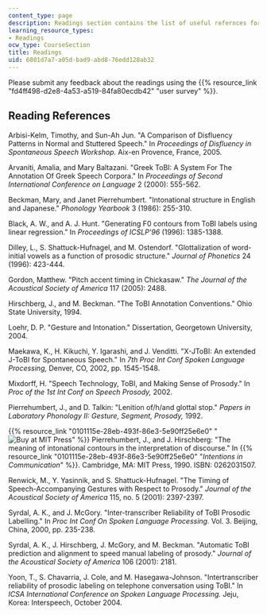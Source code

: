```yaml
---
content_type: page
description: Readings section contains the list of useful refernces for the course.
learning_resource_types:
- Readings
ocw_type: CourseSection
title: Readings
uid: 6801d7a7-a05d-bad9-abd8-76edd128ab32
---
```


Please submit any feedback about the readings using the {{% resource_link "fd4ff498-d2e8-4a53-a519-84fa80ecdb42" "user survey" %}}.

Reading References
------------------

Arbisi-Kelm, Timothy, and Sun-Ah Jun. "A Comparison of Disfluency Patterns in Normal and Stuttered Speech." In _Proceedings of Disfluency in Spontaneous Speech Workshop._ Aix-en Provence, France, 2005.

Arvaniti, Amalia, and Mary Baltazani. "Greek ToBI: A System For The Annotation Of Greek Speech Corpora." In _Proceedings of Second International Conference on Language_ 2 (2000): 555-562.

Beckman, Mary, and Janet Pierrehumbert. "Intonational structure in English and Japanese." _Phonology Yearbook_ 3 (1986): 255-310.

Black, A. W., and A. J. Hunt. "Generating F0 contours from ToBI labels using linear regression." In _Proceedings of ICSLP'96_ (1996): 1385-1388.

Dilley, L., S. Shattuck-Hufnagel, and M. Ostendorf. "Glottalization of word-initial vowels as a function of prosodic structure." _Journal of Phonetics_ 24 (1996): 423-444.

Gordon, Matthew. "Pitch accent timing in Chickasaw." _The Journal of the Acoustical Society of America_ 117 (2005): 2488.

Hirschberg, J., and M. Beckman. "The ToBI Annotation Conventions." Ohio State University, 1994.

Loehr, D. P. "Gesture and Intonation." Dissertation, Georgetown University, 2004.

Maekawa, K., H. Kikuchi, Y. Igarashi, and J. Venditti. "X-JToBI: An extended J-ToBI for Spontaneous Speech." In _7th Proc Int Conf Spoken Language Processing,_ Denver, CO, 2002, pp. 1545-1548.

Mixdorff, H. "Speech Technology, ToBI, and Making Sense of Prosody." In _Proc of the 1st Int Conf on Speech Prosody,_ 2002.

Pierrehumbert, J., and D. Talkin: "Lenition of/h/and glottal stop." _Papers in Laboratory Phonology II: Gesture, Segment, Prosody,_ 1992.

{{% resource_link "0101115e-28eb-493f-86e3-5e90ff25e6e0" "![Buy at MIT Press](/images/mp_logo.gif)" %}} Pierrehumbert, J., and J. Hirschberg: "The meaning of intonational contours in the interpretation of discourse." In {{% resource_link "0101115e-28eb-493f-86e3-5e90ff25e6e0" "_Intentions in Communication_" %}}. Cambridge, MA: MIT Press, 1990. ISBN: 0262031507.

Renwick, M., Y. Yasinnik, and S. Shattuck-Hufnagel. "The Timing of Speech-Accompanying Gestures with Respect to Prosody." _Journal of the Acoustical Society of America_ 115, no. 5 (2001): 2397-2397.

Syrdal, A. K., and J. McGory. "Inter-transcriber Reliability of ToBI Prosodic Labelling." In _Proc Int Conf On Spoken Language Processing._ Vol. 3. Beijing, China, 2000, pp. 235-238.

Syrdal, A. K., J. Hirschberg, J. McGory, and M. Beckman. "Automatic ToBI prediction and alignment to speed manual labeling of prosody." _Journal of the Acoustical Society of America_ 106 (2001): 2181.

Yoon, T., S. Chavarria, J. Cole, and M. Hasegawa-Johnson. "Intertranscriber reliability of prosodic labeling on telephone conversation using ToBI." In _ICSA International Conference on Spoken Language Processing._ Jeju, Korea: Interspeech, October 2004.